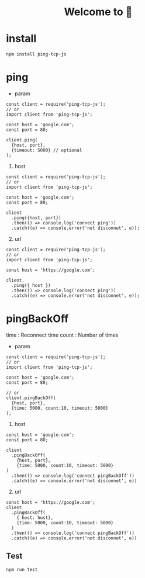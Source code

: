 <h1 align="center">Welcome to  👋</h1>

# install

```
npm install ping-tcp-js
```

# ping

- param

```
const client = require('ping-tcp-js');
// or
import client from 'ping-tcp-js';

const host = 'google.com';
const port = 80;

client.ping(
  {host, port},
  {timeout: 5000} // optional
);
```

1. host

```
const client = require('ping-tcp-js');
// or
import client from 'ping-tcp-js';

const host = 'google.com';
const port = 80;

client
  .ping({host, port})
  .then(() => console.log('connect ping'))
  .catch((e) => console.error('not disconnet', e));
```

2. url

```
const client = require('ping-tcp-js');
// or
import client from 'ping-tcp-js';

const host = 'https://google.com';

client
  .ping({ host })
  .then(() => console.log('connect ping'))
  .catch((e) => console.error('not disconnet', e));
```

# pingBackOff

time : Reconnect time
count : Number of times

- param

```
const client = require('ping-tcp-js');
// or
import client from 'ping-tcp-js';

const host = 'google.com';
const port = 80;

// or
client.pingBackOff(
  {host, port},
  {time: 5000, count:10, timeout: 5000}
);
```

1. host

```
const host = 'google.com';
const port = 80;

client
  .pingBackOff(
    {host, port},
    {time: 5000, count:10, timeout: 5000}
)
  .then(() => console.log('connect pingBackOff'))
  .catch((e) => console.error('not disconnet', e))
```

2. url

```
const host = 'https://google.com';
client
  .pingBackOff(
    { host: host},
    {time: 5000, count:10, timeout: 5000}
  )
  .then(() => console.log('connect pingBackOff'))
  .catch((e) => console.error('not disconnet', e))
```

## Test

```
npm run test
```
